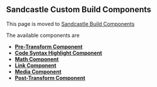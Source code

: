 ## Sandcastle Custom Build Components 
This page is moved to [Sandcastle Build Components](Sandcastle-Build-Components)

The available components are

* **[Pre-Transform Component](Pre-Transform-Component)**
* **[Code Syntax Highlight Component](Code-Syntax-Highlight-Component)**
* **[Math Component](Math-Component)**
* **[Link Component](Link-Component)**
* **[Media Component](Media-Component)**
* **[Post-Transform Component](Post-Transform-Component)**